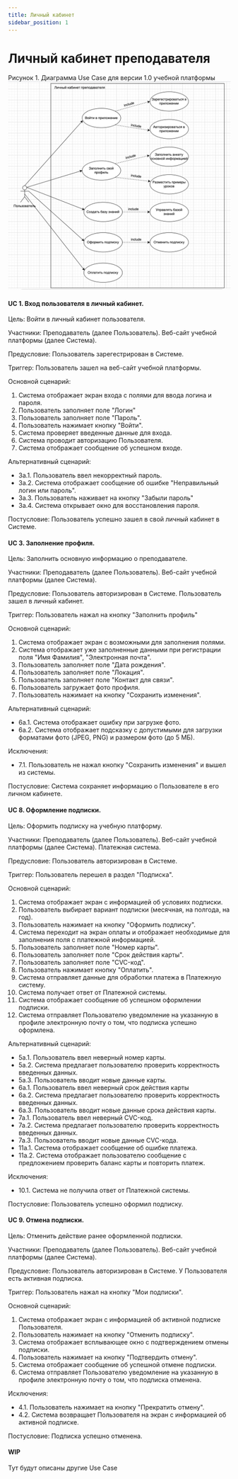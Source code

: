 ```yaml
---
title: Личный кабинет
sidebar_position: 1
---
```

# Личный кабинет преподавателя

Рисунок 1. Диаграмма Use Case для версии 1.0 учебной платформы
![alt text](image-1.png)


#### UC 1. Вход пользователя в личный кабинет.
Цель: Войти в личный кабинет пользователя.

Участники: Преподаватель (далее Пользователь). Веб-сайт учебной платформы (далее Система).

Предусловие: Пользователь зарегестрирован в Системе. 

Триггер: Пользователь зашел на веб-сайт учебной платформы.

Основной сценарий:
1. Система отображает экран входа с полями для ввода логина и пароля.
2. Пользователь заполняет поле "Логин"
3. Пользователь заполняет поле "Пароль".
4. Пользователь нажимает кнопку "Войти".
5. Система проверяет введенные данные для входа.
6. Система проводит авторизацию Пользователя.
7. Система отображает сообщение об успешном входе.

Альтернативный сценарий:
- 3а.1. Пользователь ввел некорректный пароль.
- 3а.2. Система отображает сообщение об ошибке "Неправильный логин или пароль".
- 3а.3. Пользователь наживает на кнопку "Забыли пароль"
- 3а.4. Система открывает окно для восстановления пароля. 

Постусловие: Пользователь успешно зашел в свой личный кабинет в Системе.


#### UC 3. Заполнение профиля.
Цель: Заполнить основную информацию о преподавателе.

Участники: Преподаватель (далее Пользователь). Веб-сайт учебной платформы (далее Система).

Предусловие: Пользователь авторизирован в Системе. Пользователь зашел в личный кабинет.

Триггер: Пользователь нажал на кнопку "Заполнить профиль"

Основной сценарий:
1. Система отображает экран с возможными для заполнения полями.
2. Система отображает уже заполненные данными при регистрации поля "Имя Фамилия", "Электронная почта".
3. Пользователь заполняет поле "Дата рождения".
4. Пользователь заполняет поле "Локация".
5. Пользователь заполняет поле "Контакт для связи".
6. Пользователь загружает фото профиля.
7. Пользователь нажимает на кнопку "Сохранить изменения".

Альтернативный сценарий:
- 6а.1. Система отображает ошибку при загрузке фото.
- 6а.2. Система отображает подсказку с допустимыми для загрузки форматами фото (JPEG, PNG) и размером фото (до 5 МБ).

Исключения: 
- 7.1. Пользователь не нажал кнопку "Сохранить изменения" и вышел из системы.

Постусловие: Система сохраняет информацию о Пользователе в его личном кабинете. 


#### UC 8. Оформление подписки.
Цель: Оформить подписку на учебную платформу.

Участники: Преподаватель (далее Пользователь). Веб-сайт учебной платформы (далее Система). Платежная система. 

Предусловие: Пользователь авторизирован в Системе. 

Триггер: Пользователь перешел в раздел "Подписка".

Основной сценарий:
1. Система отображает экран с информацией об условиях подписки. 
2. Пользователь выбирает вариант подписки (месячная, на полгода, на год).
3. Пользователь нажимает на кнопку "Оформить подписку".
4. Система переходит на экран оплаты и отображает необходимые для заполнения поля с платежной информацией.
5. Пользователь заполняет поле "Номер карты".
6. Пользователь заполняет поле "Срок действия карты".
7. Пользователь заполняет поле "CVC-код".
8. Пользователь нажимает кнопку "Оплатить".
9. Система отправляет данные для обработки платежа в Платежную систему.
10. Система получает ответ от Платежной системы.
11. Система отображает сообщение об успешном оформлении подписки.
12. Система отправляет Пользователю уведомление на указанную в профиле электронную почту о том, что подписка успешно оформлена. 

Альтернативный сценарий:
- 5а.1. Пользователь ввел неверный номер карты.
- 5а.2. Система предлагает пользователю проверить корректность введенных данных.
- 5а.3. Пользователь вводит новые данные карты.
- 6а.1. Пользователь ввел неверный срок действия карты
- 6а.2. Система предлагает пользователю проверить корректность введенных данных.
- 6а.3. Пользователь вводит новые данные срока действия карты. 
- 7а.1. Пользователь ввел неверный CVC-код.
- 7а.2. Система предлагает пользователю проверить корректность введенных данных.
- 7а.3. Пользователь вводит новые данные CVC-кода.
- 11а.1. Система отображает сообщение об ошибке платежа. 
- 11а.2. Система отображает пользователю сообщение с предложением проверить баланс карты и повторить платеж.  

Исключения: 
- 10.1. Система не получила ответ от Платежной системы. 

Постусловие: Пользователь успешно оформил подписку. 


#### UC 9. Отмена подписки.
Цель: Отменить действие ранее оформленной подписки.

Участники: Преподаватель (далее Пользователь). Веб-сайт учебной платформы (далее Система).

Предусловие: Пользователь авторизирован в Системе. У Пользователя есть активная подписка.

Триггер: Пользователь нажал на кнопку "Мои подписки".

Основной сценарий:
1. Система отображает экран с информацией об активной подписке Пользователя.
2. Пользователь нажимает на кнопку "Отменить подписку".
3. Система отображает всплывающее окно с подтверждением отмены подписки.
4. Пользователь нажимает на кнопку "Подтвердить отмену".
5. Система отображает сообщение об успешной отмене подписки. 
6. Система отправляет Пользователю уведомление на указанную в профиле электронную почту о том, что подписка отменена. 

Исключения:
- 4.1. Пользователь нажимает на кнопку "Прекратить отмену".
- 4.2. Система возвращает Пользователя на экран с информацией об активной подписке.

Постусловие: Подписка успешно отменена. 


#### WIP

Тут будут описаны другие Use Case

